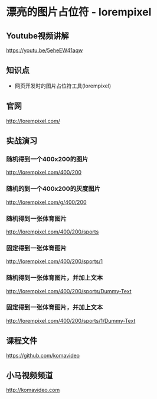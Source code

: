 漂亮的图片占位符 - lorempixel
==========================

## Youtube视频讲解

https://youtu.be/5eheEW41aqw

## 知识点

* 网页开发时的图片占位符工具(lorempixel)

## 官网

http://lorempixel.com/

## 实战演习

### 随机得到一个400x200的图片

http://lorempixel.com/400/200

### 随机的到一个400x200的灰度图片

http://lorempixel.com/g/400/200

### 随机得到一张体育图片

http://lorempixel.com/400/200/sports

### 固定得到一张体育图片

http://lorempixel.com/400/200/sports/1

### 随机得到一张体育图片，并加上文本

http://lorempixel.com/400/200/sports/Dummy-Text

### 固定得到一张体育图片，并加上文本

http://lorempixel.com/400/200/sports/1/Dummy-Text

## 课程文件

https://github.com/komavideo

## 小马视频频道

http://komavideo.com
